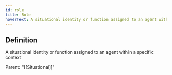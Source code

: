 ```yaml
---
id: role
title: Role
hoverText: A situational identity or function assigned to an agent within a specific context
---
```

## Definition
A situational identity or function assigned to an agent within a specific context

Parent: "[[Situational]]"